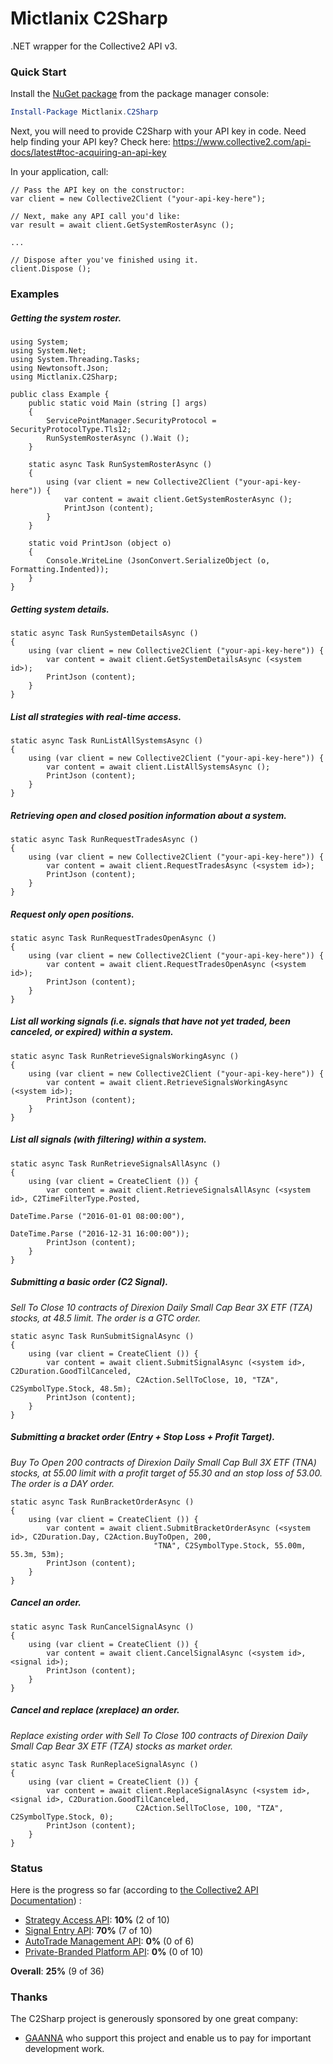 # Mictlanix C2Sharp

.NET wrapper for the Collective2 API v3.

### Quick Start

Install the [NuGet package](https://nuget.org/packages/Mictlanix.C2Sharp/) from the package manager console:

```powershell
Install-Package Mictlanix.C2Sharp
```
Next, you will need to provide C2Sharp with your API key in code.  Need help finding your API key?  Check here: https://www.collective2.com/api-docs/latest#toc-acquiring-an-api-key

In your application, call:

```CSharp
// Pass the API key on the constructor:
var client = new Collective2Client ("your-api-key-here");

// Next, make any API call you'd like:
var result = await client.GetSystemRosterAsync ();

...

// Dispose after you've finished using it.
client.Dispose ();
```

### Examples

##### Getting the system roster.

```CSharp
using System;
using System.Net;
using System.Threading.Tasks;
using Newtonsoft.Json;
using Mictlanix.C2Sharp;

public class Example {
	public static void Main (string [] args)
	{
		ServicePointManager.SecurityProtocol = SecurityProtocolType.Tls12;
		RunSystemRosterAsync ().Wait ();
	}

	static async Task RunSystemRosterAsync ()
	{
		using (var client = new Collective2Client ("your-api-key-here")) {
			var content = await client.GetSystemRosterAsync ();
			PrintJson (content);
		}
	}

	static void PrintJson (object o)
	{
		Console.WriteLine (JsonConvert.SerializeObject (o, Formatting.Indented));
	}
}
```

##### Getting system details.

```CSharp
static async Task RunSystemDetailsAsync ()
{
	using (var client = new Collective2Client ("your-api-key-here")) {
		var content = await client.GetSystemDetailsAsync (<system id>);
		PrintJson (content);
	}
}
```

##### List all strategies with real-time access.

```CSharp
static async Task RunListAllSystemsAsync ()
{
	using (var client = new Collective2Client ("your-api-key-here")) {
		var content = await client.ListAllSystemsAsync ();
		PrintJson (content);
	}
}
```

##### Retrieving open and closed position information about a system.

```CSharp
static async Task RunRequestTradesAsync ()
{
	using (var client = new Collective2Client ("your-api-key-here")) {
		var content = await client.RequestTradesAsync (<system id>);
		PrintJson (content);
	}
}
```

##### Request only open positions.

```CSharp
static async Task RunRequestTradesOpenAsync ()
{
	using (var client = new Collective2Client ("your-api-key-here")) {
		var content = await client.RequestTradesOpenAsync (<system id>);
		PrintJson (content);
	}
}
```

##### List all working signals (i.e. signals that have not yet traded, been canceled, or expired) within a system.

```CSharp
static async Task RunRetrieveSignalsWorkingAsync ()
{
	using (var client = new Collective2Client ("your-api-key-here")) {
		var content = await client.RetrieveSignalsWorkingAsync (<system id>);
		PrintJson (content);
	}
}
```

##### List all signals (with filtering) within a system.

```CSharp
static async Task RunRetrieveSignalsAllAsync ()
{
	using (var client = CreateClient ()) {
		var content = await client.RetrieveSignalsAllAsync (<system id>, C2TimeFilterType.Posted,
		                                                    DateTime.Parse ("2016-01-01 08:00:00"),
		                                                    DateTime.Parse ("2016-12-31 16:00:00"));
		PrintJson (content);
	}
}
```

##### Submitting a basic order (C2 Signal).
_Sell To Close 10 contracts of Direxion Daily Small Cap Bear 3X ETF (TZA) stocks, at 48.5 limit. The order is a GTC order._

```CSharp
static async Task RunSubmitSignalAsync ()
{
	using (var client = CreateClient ()) {
		var content = await client.SubmitSignalAsync (<system id>, C2Duration.GoodTilCanceled,
							C2Action.SellToClose, 10, "TZA", C2SymbolType.Stock, 48.5m);
		PrintJson (content);
	}
}
```

##### Submitting a bracket order (Entry + Stop Loss + Profit Target).
_Buy To Open 200 contracts of Direxion Daily Small Cap Bull 3X ETF (TNA) stocks, at 55.00 limit with a profit target of 55.30 and an stop loss of 53.00. The order is a DAY order._

```CSharp
static async Task RunBracketOrderAsync ()
{
	using (var client = CreateClient ()) {
		var content = await client.SubmitBracketOrderAsync (<system id>, C2Duration.Day, C2Action.BuyToOpen, 200,
								"TNA", C2SymbolType.Stock, 55.00m, 55.3m, 53m);
		PrintJson (content);
	}
}
```

##### Cancel an order.

```CSharp
static async Task RunCancelSignalAsync ()
{
	using (var client = CreateClient ()) {
		var content = await client.CancelSignalAsync (<system id>, <signal id>);
		PrintJson (content);
	}
}
```

##### Cancel and replace (xreplace) an order.
_Replace existing order with Sell To Close 100 contracts of Direxion Daily Small Cap Bear 3X ETF (TZA) stocks as market order._

```CSharp
static async Task RunReplaceSignalAsync ()
{
	using (var client = CreateClient ()) {
		var content = await client.ReplaceSignalAsync (<system id>, <signal id>, C2Duration.GoodTilCanceled,
							C2Action.SellToClose, 100, "TZA", C2SymbolType.Stock, 0);
		PrintJson (content);
	}
}
```

### Status
Here is the progress so far (according to [the Collective2 API Documentation](https://www.collective2.com/api-docs/latest)) :

- [Strategy Access API](https://www.collective2.com/api-docs/latest#toc--strategy-access-api-): **10%** (2 of 10)
- [Signal Entry API](https://www.collective2.com/api-docs/latest#toc--signal-entry-api-): **70%** (7 of 10)
- [AutoTrade Management API](https://www.collective2.com/api-docs/latest#toc--autotrade-management-api-): **0%** (0 of 6)
- [Private-Branded Platform API](https://www.collective2.com/api-docs/latest#toc--private-branded-platform-api-): **0%** (0 of 10)

**Overall**: **25%** (9 of 36)

### Thanks

The C2Sharp project is generously sponsored by one great company:

* [GAANNA](https://www.gaanna.com/) who support this project and enable us to pay for important development work.
